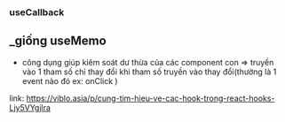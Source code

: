 ### useCallback

## **\_giống useMemo**

- công dụng giúp kiêm soát dư thừa của các component con => truyền vào 1 tham số chỉ thay đổi khi tham số truyền vào thay đổi(thường là 1 event nào đó ex: onClick )

link: https://viblo.asia/p/cung-tim-hieu-ve-cac-hook-trong-react-hooks-Ljy5VYgjlra
